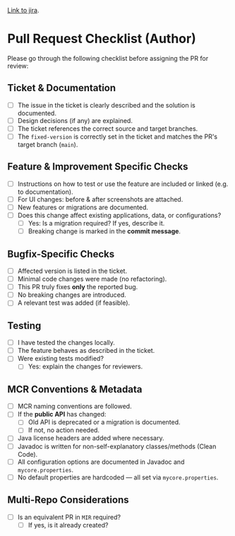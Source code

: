 [Link to jira](https://mycore.atlassian.net/browse/MCR-).

# Pull Request Checklist (Author)

Please go through the following checklist before assigning the PR for review:

## Ticket & Documentation
- [ ] The issue in the ticket is clearly described and the solution is documented.
- [ ] Design decisions (if any) are explained.
- [ ] The ticket references the correct source and target branches.
- [ ] The `fixed-version` is correctly set in the ticket and matches the PR's target branch (`main`).

## Feature & Improvement Specific Checks
- [ ] Instructions on how to test or use the feature are included or linked (e.g. to documentation).
- [ ] For UI changes: before & after screenshots are attached.
- [ ] New features or migrations are documented.
- [ ] Does this change affect existing applications, data, or configurations?
  - [ ] Yes: Is a migration required? If yes, describe it.
  - [ ] Breaking change is marked in the **commit message**.

## Bugfix-Specific Checks
- [ ] Affected version is listed in the ticket.
- [ ] Minimal code changes were made (no refactoring).
- [ ] This PR truly fixes **only** the reported bug.
- [ ] No breaking changes are introduced.
- [ ] A relevant test was added (if feasible).

## Testing
- [ ] I have tested the changes locally.
- [ ] The feature behaves as described in the ticket.
- [ ] Were existing tests modified?
  - [ ] Yes: explain the changes for reviewers.

## MCR Conventions & Metadata
- [ ] MCR naming conventions are followed.
- [ ] If the **public API** has changed:
  - [ ] Old API is deprecated or a migration is documented.
  - [ ] If not, no action needed.
- [ ] Java license headers are added where necessary.
- [ ] Javadoc is written for non-self-explanatory classes/methods (Clean Code).
- [ ] All configuration options are documented in Javadoc and `mycore.properties`.
- [ ] No default properties are hardcoded — all set via `mycore.properties`.

## Multi-Repo Considerations
- [ ] Is an equivalent PR in `MIR` required?
  - [ ] If yes, is it already created?
